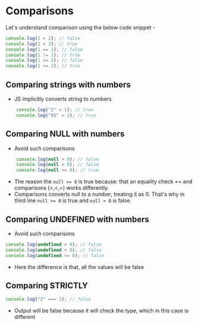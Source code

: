 # Comparisons

Let's understand comparison using the below code snippet -
```javascript
console.log(1 > 2); // false
console.log(1 < 2); // true
console.log(1 == 2); // false
console.log(1 != 2); // true
console.log(1 >= 2); // false
console.log(1 <= 2); // true
```

## Comparing strings with numbers
- JS implicitly converts string to numbers

```javascript
    console.log("2" > 1); // true
    console.log("02" > 1); // true
```

## Comparing NULL with numbers
- Avoid such comparisons
```javascript
    console.log(null > 0); // false
    console.log(null < 0); // false
    console.log(null >= 0); // true
```
- The reason the `null >= 0` is true because: that an equality check == and comparisons (>,<,=) works differently.
- Comparisons converts null to a number, treating it as 0. That's why in third line `null >= 0` is true and `null > 0` is false

## Comparing UNDEFINED with numbers
- Avoid such comparisons
```javascript
console.log(undefined > 0); // false
console.log(undefined < 0); // false
console.log(undefined >= 0); // false
```
- Here the difference is that, all the values will be false

## Comparing STRICTLY

```javascript
console.log("2" === 2); // false
```
- Output will be false because it will check the type, which in this case is different